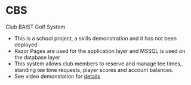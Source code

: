 # CBS
Club BAIST Golf System
- This is a school project, a skills demonstration and it has not been deployed
- Razor Pages are used for the application layer and MSSQL is used on the database layer
- This system allows club members to reserve and manage tee times, standing tee time requests, player scores and account balances.
- See video demonstation for [details](https://youtu.be/jLxIijjDgV4) 
